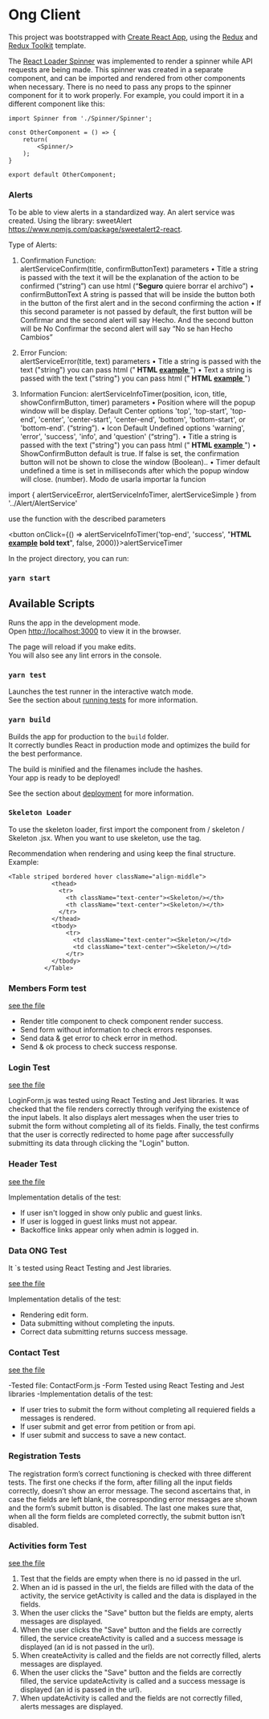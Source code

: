 # Ong Client

This project was bootstrapped with [Create React App](https://github.com/facebook/create-react-app), using the [Redux](https://redux.js.org/) and [Redux Toolkit](https://redux-toolkit.js.org/) template.

The [React Loader Spinner](https://www.npmjs.com/package/react-loader-spinner) was implemented to render a spinner while API requests are being made. This spinner was created in a separate component, and can be imported and rendered from other components when necessary. There is no need to pass any props to the spinner component for it to work properly. For example, you could import it in a different component like this:

```
import Spinner from './Spinner/Spinner';

const OtherComponent = () => {
    return(
        <Spinner/>
    );
}

export default OtherComponent;
```

### Alerts

To be able to view alerts in a standardized way.
An alert service was created.
Using the library: sweetAlert https://www.npmjs.com/package/sweetalert2-react.

Type of Alerts:

1. Confirmation
   Function:  
    alertServiceConfirm(title, confirmButtonText)
   parameters
   • Title a string is passed with the text it will be the explanation of the action to be confirmed (“string”) can use html (“<strong>Seguro</strong> quiere borrar el archivo”)
   • confirmButtonText A string is passed that will be inside the button both in the button of the first alert and in the second confirming the action
   • If this second parameter is not passed by default, the first button will be Confirmar and the second alert will say Hecho. And the second button will be No Confirmar the second alert will say “No se han Hecho Cambios”

2. Error
   Funcion:  
    alertServiceError(title, text)
   parameters
   • Title a string is passed with the text ("string") you can pass html ("<strong> HTML <u> example </u> </strong>")
   • Text a string is passed with the text ("string") you can pass html ("<strong> HTML <u> example </u> </strong>")

3. Information
   Funcion:
   alertServiceInfoTimer(position, icon, title, showConfirmButton, timer)
   parameters
   • Position where will the popup window will be display. Default Center
   options 'top', 'top-start', 'top-end', 'center', 'center-start', 'center-end', 'bottom', 'bottom-start', or 'bottom-end'. (“string”).
   • Icon Default Undefined options 'warning', 'error', 'success', 'info', and 'question' (“string”).
   • Title a string is passed with the text ("string") you can pass html ("<strong> HTML <u> example </u> </strong>")
   • ShowConfirmButton default is true.
   If false is set, the confirmation button will not be shown to close the window (Boolean)..
   • Timer default undefined a time is set in milliseconds after which the popup window will close. (number).
   Modo de usarla importar la funcion

import { alertServiceError, alertServiceInfoTimer, alertServiceSimple } from '../Alert/AlertService'

use the function with the described parameters

<button onClick={() => alertServiceInfoTimer('top-end', 'success', "<strong>HTML <u>example</u></strong> <b>bold text</b>", false, 2000)}>alertServiceTimer</button>

In the project directory, you can run:

### `yarn start`

## Available Scripts

Runs the app in the development mode.<br />
Open [http://localhost:3000](http://localhost:3000) to view it in the browser.

The page will reload if you make edits.<br />
You will also see any lint errors in the console.

### `yarn test`

Launches the test runner in the interactive watch mode.<br />
See the section about [running tests](https://facebook.github.io/create-react-app/docs/running-tests) for more information.

### `yarn build`

Builds the app for production to the `build` folder.<br />
It correctly bundles React in production mode and optimizes the build for the best performance.

The build is minified and the filenames include the hashes.<br />
Your app is ready to be deployed!

See the section about [deployment](https://facebook.github.io/create-react-app/docs/deployment) for more information.

### `Skeleton Loader`

To use the skeleton loader, first import the component from / skeleton / Skeleton .jsx. When you want to use skeleton, use the <Skeleton/> tag.

Recommendation when rendering and using <Skeleton /> keep the final structure. Example:

```
<Table striped bordered hover className="align-middle">
            <thead>
              <tr>
                <th className="text-center"><Skeleton/></th>
                <th className="text-center"><Skeleton/></th>
              </tr>
            </thead>
            <tbody>
                <tr>
                  <td className="text-center"><Skeleton/></td>
                  <td className="text-center"><Skeleton/></td>
                </tr>
            </tbody>
          </Table>
```

### Members Form test

[see the file](src/Components/Members/MembersForm.test.js)

- Render title component to check component render success.
- Send form without information to check errors responses.
- Send data & get error to check error in method.
- Send & ok process to check success response.

### Login Test

[see the file](src\Components\Auth\LoginForm.test.js)

LoginForm.js was tested using React Testing and Jest libraries. It was checked that the file renders correctly through verifying the existence of the input labels. It also displays alert messages when the user tries to submit
the form without completing all of its fields. Finally, the test confirms that the user is correctly redirected to
home page after successfully submitting its data through clicking the "Login" button.

### Header Test

[see the file](src\Components\Header\Header.test.js)

Implementation detalis of the test:

- If user isn't logged in show only public and guest links.
- If user is logged in guest links must not appear.
- Backoffice links appear only when admin is logged in.

### Data ONG Test

It `s tested using React Testing and Jest libraries.

[see the file](src\Components\Organization\EditForm.test.js)

Implementation detalis of the test:

- Rendering edit form.
- Data submitting without completing the inputs.
- Correct data submitting returns success message.

### Contact Test

[see the file](src\Components\Contact\ContactForm.test.js)

-Tested file: ContactForm.js
-Form Tested using React Testing and Jest libraries
-Implementation detalis of the test:

- If user tries to submit the form without completing all requiered fields a messages is rendered.
- If user submit and get error from petition or from api.
- If user submit and success to save a new contact.

### Registration Tests

The registration form’s correct functioning is checked with three different tests. The first one checks if the form, after filling all the input fields correctly, doesn’t show an error message. The second ascertains that, in case the fields are left blank, the corresponding error messages are shown and the form’s submit button is disabled. The last one makes sure that, when all the form fields are completed correctly, the submit button isn’t disabled.

### Activities form Test

[see the file](src\Components\Activities\ActivitiesForm.test.js)
 
1. Test that the fields are empty when there is no id passed in the url.
2. When an id is passed in the url, the fields are filled with the data of the activity, the service getActivity is called and the data is displayed in the fields.
3. When the user clicks the "Save" button but the fields are empty, alerts messages are displayed.
4. When the user clicks the "Save" button and the fields are correctly filled, the service createActivity is called and a success message is displayed (an id is not passed in the url).
5. When createActivity is called and the fields are not correctly filled, alerts messages are displayed.
6. When the user clicks the "Save" button and the fields are correctly filled, the service updateActivity is called and a success message is displayed (an id is passed in the url).
7. When updateActivity is called and the fields are not correctly filled, alerts messages are displayed.
